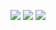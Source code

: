 ![](https://img.shields.io/twitter/follow/pajaR_19) ![](https://komarev.com/ghpvc/?username=pajaar&label=pajaar's+profile+visitor) ![](https://img.shields.io/github/stars/pajaar?style=social)
